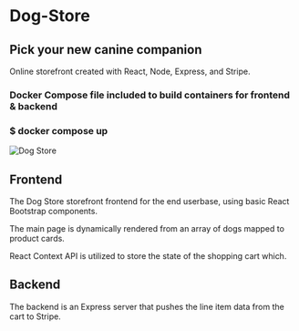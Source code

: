 # Dog-Store
## Pick your new canine companion

Online storefront created with React, Node, Express, and Stripe.

### Docker Compose file included to build containers for frontend & backend
### $ docker compose up 

<img src="/stripestore/src/assets/dogStoreGif.gif" alt="Dog Store">

## Frontend

The Dog Store storefront frontend for the end userbase, using basic React Bootstrap components.

The main page is dynamically rendered from an array of dogs mapped to product cards.

React Context API is utilized to store the state of the shopping cart which.

## Backend

The backend is an Express server that pushes the line item data from the cart to Stripe.